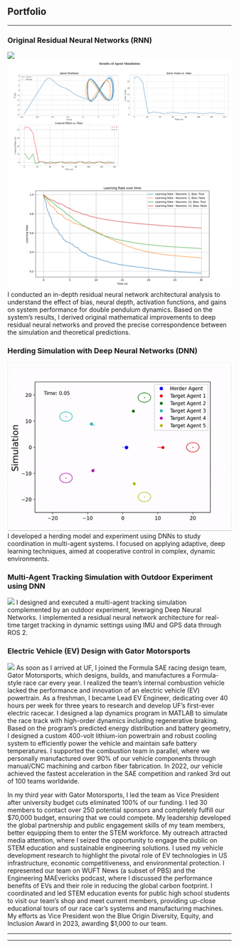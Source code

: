## Portfolio

---
### Original Residual Neural Networks (RNN)
<img src="images/rnn.jpg?raw=true"/> <img src="images/Figure_1.png?raw=true"/> <img src="images/Figure_2.png?raw=true"/>
    I conducted an in-depth residual neural network architectural analysis to understand the effect of bias, neural depth, activation functions, and gains on system performance for double pendulum dynamics.  Based on the system’s results, I derived
original mathematical improvements to deep residual neural networks and proved the precise correspondence between the simulation and theoretical predictions.
    
### Herding Simulation with Deep Neural Networks (DNN)
<img src="images/herding.gif?raw=true"/> 
     I developed a herding model and experiment using DNNs to study coordination in multi-agent systems. I focused on applying adaptive, deep learning techniques, aimed at cooperative control in complex, dynamic environments.

### Multi-Agent Tracking Simulation with Outdoor Experiment using DNN
<img src="images/tracking.jpg?raw=true"/>
    I designed and executed a multi-agent tracking simulation complemented by an outdoor experiment, leveraging Deep Neural Networks. I implemented a residual neural network architecture for real-time target tracking in dynamic settings using IMU and GPS data through ROS 2.

### Electric Vehicle (EV) Design with Gator Motorsports
<img src="images/gms.jpg?raw=true"/>
    As soon as I arrived at UF, I joined the Formula SAE racing design team, Gator Motorsports, which
designs, builds, and manufactures a Formula-style race car every year. I realized the team’s internal
combustion vehicle lacked the performance and innovation of an electric vehicle (EV) powertrain. As a
freshman, I became Lead EV Engineer, dedicating over 40 hours per week for three years to research and
develop UF’s first-ever electric racecar. I designed a lap dynamics program in MATLAB to simulate the
race track with high-order dynamics including regenerative braking. Based on the program’s predicted
energy distribution and battery geometry, I designed a custom 400-volt lithium-ion powertrain and
robust cooling system to efficiently power the vehicle and maintain safe battery temperatures. I supported
the combustion team in parallel, where we personally manufactured over 90% of our vehicle components
through manual/CNC machining and carbon fiber fabrication. In 2022, our vehicle achieved the fastest
acceleration in the SAE competition and ranked 3rd out of 100 teams worldwide. 

In my third year with Gator Motorsports, I led the team as Vice President after university budget
cuts eliminated 100% of our funding. I led 30 members to contact over 250 potential sponsors and
completely fulfill our $70,000 budget, ensuring that we could compete. My leadership developed the global
partnership and public engagement skills of my team members, better equipping them to enter the STEM
workforce. My outreach attracted media attention, where I seized the opportunity to engage the public on
STEM education and sustainable engineering solutions. I used my vehicle development research to
highlight the pivotal role of EV technologies in US infrastructure, economic competitiveness, and
environmental protection. I represented our team on WUFT News (a subset of PBS) and the
Engineering MAEvericks podcast, where I discussed the performance benefits of EVs and their role in
reducing the global carbon footprint. I coordinated and led STEM education events for public high school
students to visit our team’s shop and meet current members, providing up-close educational tours of our
race car’s systems and manufacturing machines. My efforts as Vice President won the Blue Origin
Diversity, Equity, and Inclusion Award in 2023, awarding $1,000 to our team.

---




---
